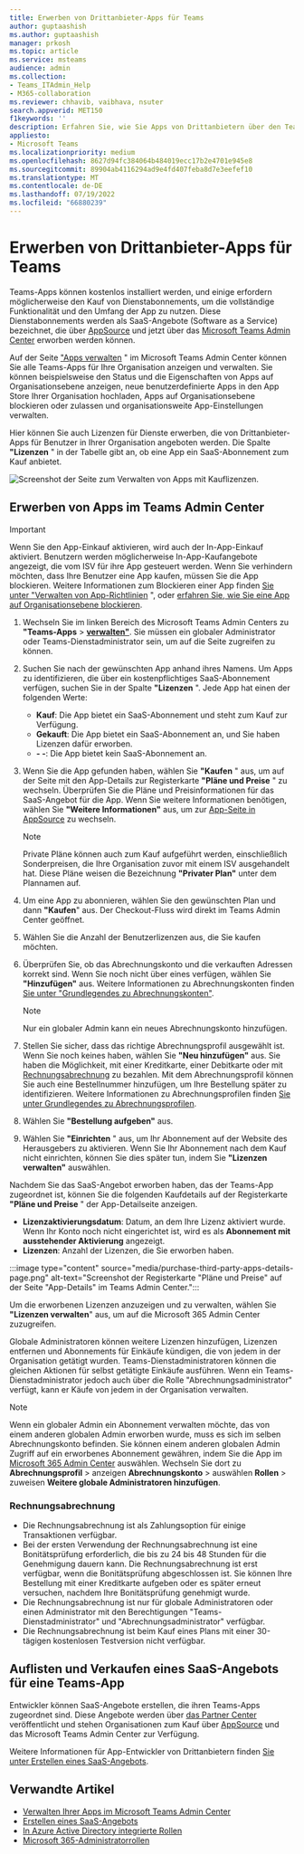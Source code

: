 ```yaml
---
title: Erwerben von Drittanbieter-Apps für Teams
author: guptaashish
ms.author: guptaashish
manager: prkosh
ms.topic: article
ms.service: msteams
audience: admin
ms.collection:
- Teams_ITAdmin_Help
- M365-collaboration
ms.reviewer: chhavib, vaibhava, nsuter
search.appverid: MET150
f1keywords: ''
description: Erfahren Sie, wie Sie Apps von Drittanbietern über den Teams-Store mithilfe einer Kreditkarte, einer Debitkarte oder über die Rechnungsabrechnung erwerben.
appliesto:
- Microsoft Teams
ms.localizationpriority: medium
ms.openlocfilehash: 8627d94fc384064b484019ecc17b2e4701e945e8
ms.sourcegitcommit: 89904ab4116294ad9e4fd407feba8d7e3eefef10
ms.translationtype: MT
ms.contentlocale: de-DE
ms.lasthandoff: 07/19/2022
ms.locfileid: "66880239"
---
```

# <a name="purchase-third-party-apps-for-teams"></a>Erwerben von Drittanbieter-Apps für Teams

Teams-Apps können kostenlos installiert werden, und einige erfordern möglicherweise den Kauf von Dienstabonnements, um die vollständige Funktionalität und den Umfang der App zu nutzen. Diese Dienstabonnements werden als SaaS-Angebote (Software as a Service) bezeichnet, die über [AppSource](https://appsource.microsoft.com/) und jetzt über das [Microsoft Teams Admin Center](https://admin.teams.microsoft.com) erworben werden können.

Auf der Seite ["Apps verwalten](manage-apps.md) " im Microsoft Teams Admin Center können Sie alle Teams-Apps für Ihre Organisation anzeigen und verwalten. Sie können beispielsweise den Status und die Eigenschaften von Apps auf Organisationsebene anzeigen, neue benutzerdefinierte Apps in den App Store Ihrer Organisation hochladen, Apps auf Organisationsebene blockieren oder zulassen und organisationsweite App-Einstellungen verwalten.

Hier können Sie auch Lizenzen für Dienste erwerben, die von Drittanbieter-Apps für Benutzer in Ihrer Organisation angeboten werden. Die Spalte **"Lizenzen** " in der Tabelle gibt an, ob eine App ein SaaS-Abonnement zum Kauf anbietet.

![Screenshot der Seite zum Verwalten von Apps mit Kauflizenzen.](media/manage-apps-new-page.png)

## <a name="purchase-apps-in-the-teams-admin-center"></a>Erwerben von Apps im Teams Admin Center

> [!IMPORTANT]
> Wenn Sie den App-Einkauf aktivieren, wird auch der In-App-Einkauf aktiviert. Benutzern werden möglicherweise In-App-Kaufangebote angezeigt, die vom ISV für ihre App gesteuert werden. Wenn Sie verhindern möchten, dass Ihre Benutzer eine App kaufen, müssen Sie die App blockieren. Weitere Informationen zum Blockieren einer App finden [Sie unter "Verwalten von App-Richtlinien](app-policies.md) ", oder [erfahren Sie, wie Sie eine App auf Organisationsebene blockieren](manage-apps.md#allow-and-block-apps).

1. Wechseln Sie im linken Bereich des Microsoft Teams Admin Centers zu **"Teams-Apps** > **[verwalten"](https://admin.teams.microsoft.com/policies/manage-apps)**. Sie müssen ein globaler Administrator oder Teams-Dienstadministrator sein, um auf die Seite zugreifen zu können.

1. Suchen Sie nach der gewünschten App anhand ihres Namens. Um Apps zu identifizieren, die über ein kostenpflichtiges SaaS-Abonnement verfügen, suchen Sie in der Spalte **"Lizenzen** ". Jede App hat einen der folgenden Werte:
    * **Kauf**: Die App bietet ein SaaS-Abonnement und steht zum Kauf zur Verfügung.  
    * **Gekauft**: Die App bietet ein SaaS-Abonnement an, und Sie haben Lizenzen dafür erworben.
    * **- -**: Die App bietet kein SaaS-Abonnement an.

1. Wenn Sie die App gefunden haben, wählen Sie **"Kaufen** " aus, um auf der Seite mit den App-Details zur Registerkarte **"Pläne und Preise** " zu wechseln. Überprüfen Sie die Pläne und Preisinformationen für das SaaS-Angebot für die App. Wenn Sie weitere Informationen benötigen, wählen Sie **"Weitere Informationen"** aus, um zur [App-Seite in AppSource](https://appsource.microsoft.com/) zu wechseln.

   > [!NOTE]
   > Private Pläne können auch zum Kauf aufgeführt werden, einschließlich Sonderpreisen, die Ihre Organisation zuvor mit einem ISV ausgehandelt hat. Diese Pläne weisen die Bezeichnung **"Privater Plan"** unter dem Plannamen auf.

1. Um eine App zu abonnieren, wählen Sie den gewünschten Plan und dann **"Kaufen**" aus. Der Checkout-Fluss wird direkt im Teams Admin Center geöffnet.

1. Wählen Sie die Anzahl der Benutzerlizenzen aus, die Sie kaufen möchten.

1. Überprüfen Sie, ob das Abrechnungskonto und die verkauften Adressen korrekt sind. Wenn Sie noch nicht über eines verfügen, wählen Sie **"Hinzufügen"** aus. Weitere Informationen zu Abrechnungskonten finden [Sie unter "Grundlegendes zu Abrechnungskonten"](/microsoft-365/commerce/manage-billing-accounts).

   > [!NOTE]
   > Nur ein globaler Admin kann ein neues Abrechnungskonto hinzufügen.

1. Stellen Sie sicher, dass das richtige Abrechnungsprofil ausgewählt ist. Wenn Sie noch keines haben, wählen Sie **"Neu hinzufügen"** aus. Sie haben die Möglichkeit, mit einer Kreditkarte, einer Debitkarte oder mit [Rechnungsabrechnung](#invoice-billing) zu bezahlen. Mit dem Abrechnungsprofil können Sie auch eine Bestellnummer hinzufügen, um Ihre Bestellung später zu identifizieren. Weitere Informationen zu Abrechnungsprofilen finden [Sie unter Grundlegendes zu Abrechnungsprofilen](/microsoft-365/commerce/billing-and-payments/manage-billing-profiles).

1. Wählen Sie **"Bestellung aufgeben"** aus.

1. Wählen Sie **"Einrichten** " aus, um Ihr Abonnement auf der Website des Herausgebers zu aktivieren. Wenn Sie Ihr Abonnement nach dem Kauf nicht einrichten, können Sie dies später tun, indem Sie **"Lizenzen verwalten"** auswählen.

Nachdem Sie das SaaS-Angebot erworben haben, das der Teams-App zugeordnet ist, können Sie die folgenden Kaufdetails auf der Registerkarte **"Pläne und Preise** " der App-Detailseite anzeigen.

* **Lizenzaktivierungsdatum**: Datum, an dem Ihre Lizenz aktiviert wurde. Wenn Ihr Konto noch nicht eingerichtet ist, wird es als **Abonnement mit ausstehender Aktivierung** angezeigt.
* **Lizenzen**: Anzahl der Lizenzen, die Sie erworben haben.

:::image type="content" source="media/purchase-third-party-apps-details-page.png" alt-text="Screenshot der Registerkarte &quot;Pläne und Preise&quot; auf der Seite &quot;App-Details&quot; im Teams Admin Center.":::

Um die erworbenen Lizenzen anzuzeigen und zu verwalten, wählen Sie **"Lizenzen verwalten**" aus, um auf die Microsoft 365 Admin Center zuzugreifen.

Globale Administratoren können weitere Lizenzen hinzufügen, Lizenzen entfernen und Abonnements für Einkäufe kündigen, die von jedem in der Organisation getätigt wurden. Teams-Dienstadministratoren können die gleichen Aktionen für selbst getätigte Einkäufe ausführen. Wenn ein Teams-Dienstadministrator jedoch auch über die Rolle "Abrechnungsadministrator" verfügt, kann er Käufe von jedem in der Organisation verwalten.

> [!NOTE]
> Wenn ein globaler Admin ein Abonnement verwalten möchte, das von einem anderen globalen Admin erworben wurde, muss es sich im selben Abrechnungskonto befinden. Sie können einem anderen globalen Admin Zugriff auf ein erworbenes Abonnement gewähren, indem Sie die App im [Microsoft 365 Admin Center](https://admin.microsoft.com) auswählen. Wechseln Sie dort zu **Abrechnungsprofil** >  anzeigen **Abrechnungskonto** >  auswählen **Rollen** >  zuweisen **Weitere globale Administratoren hinzufügen**.

### <a name="invoice-billing"></a>Rechnungsabrechnung

* Die Rechnungsabrechnung ist als Zahlungsoption für einige Transaktionen verfügbar.
* Bei der ersten Verwendung der Rechnungsabrechnung ist eine Bonitätsprüfung erforderlich, die bis zu 24 bis 48 Stunden für die Genehmigung dauern kann. Die Rechnungsabrechnung ist erst verfügbar, wenn die Bonitätsprüfung abgeschlossen ist. Sie können Ihre Bestellung mit einer Kreditkarte aufgeben oder es später erneut versuchen, nachdem Ihre Bonitätsprüfung genehmigt wurde.
* Die Rechnungsabrechnung ist nur für globale Administratoren oder einen Administrator mit den Berechtigungen "Teams-Dienstadministrator" und "Abrechnungsadministrator" verfügbar.
* Die Rechnungsabrechnung ist beim Kauf eines Plans mit einer 30-tägigen kostenlosen Testversion nicht verfügbar.

## <a name="list-and-sell-a-saas-offer-for-a-teams-app"></a>Auflisten und Verkaufen eines SaaS-Angebots für eine Teams-App

Entwickler können SaaS-Angebote erstellen, die ihren Teams-Apps zugeordnet sind. Diese Angebote werden über [das Partner Center](https://partner.microsoft.com) veröffentlicht und stehen Organisationen zum Kauf über [AppSource](https://appsource.microsoft.com/) und das Microsoft Teams Admin Center zur Verfügung.

Weitere Informationen für App-Entwickler von Drittanbietern finden [Sie unter Erstellen eines SaaS-Angebots](/azure/marketplace/partner-center-portal/create-new-saas-offer).

## <a name="related-articles"></a>Verwandte Artikel

* [Verwalten Ihrer Apps im Microsoft Teams Admin Center](manage-apps.md)
* [Erstellen eines SaaS-Angebots](/azure/marketplace/partner-center-portal/create-new-saas-offer)
* [In Azure Active Directory integrierte Rollen](/azure/active-directory/roles/permissions-reference)
* [Microsoft 365-Administratorrollen](/microsoft-365/admin/add-users/about-admin-roles)
